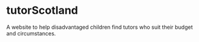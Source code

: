 # tutorScotland

A website to help disadvantaged children find tutors who suit their budget and circumstances.

<!-- Deployment trigger: Schema migration fixes deployed -->


